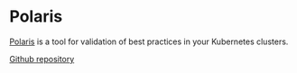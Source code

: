 # Polaris

[Polaris](https://www.fairwinds.com/polaris) is a tool for validation of best practices in your Kubernetes clusters.

[Github repository](https://github.com/FairwindsOps/polaris)
